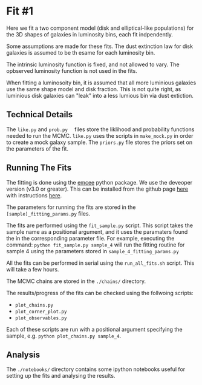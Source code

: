 # Fit \#1

Here we fit a two component model (disk and elliptical-like populations) for the 3D shapes of galaxies in luminosity bins, each fit indpendently.

Some assumptions are made for these fits.  The dust extinction law for disk galaxies is assumed to be th esame for each luminosity bin.  

The intrinsic luminosity function is fixed, and not allowed to vary.  The opbserved luminosity function is not used in the fits.

When fitting a luminosoity bin, it is assumed that all more luminious galaxies use the same shape model and disk fraction.  This is not quite right, as luminious disk galaxies can "leak" into a less lumious bin via dust extiction.  

## Technical Details

The `like.py` and `prob.py	` files store the liklihood and probability functions needed to run the MCMC.  `like.py` uses the scripts in `make_mock.py` in order to create a mock galaxy sample.  The `priors.py` file stores the priors set on the parameters of the fit.

## Running The Fits

The fitting is done using the [emcee](https://emcee.readthedocs.io/en/stable/) python package.  We use the deveoper version (v3.0 or greater).  This can be installed from the github page [here](https://github.com/dfm/emcee) with instructions [here](https://emcee.readthedocs.io/en/latest/tutorials/quickstart/).

The parameters for running the fits are stored in the `[sample]_fitting_params.py` files.

The fits are performed using the `fit_sample.py` script.  This script takes the sample name as a positional argument, and it uses the paramaters found the in the corresponding parameter file.  For example, executing the command: `python fit_sample.py sample_4` will run the fitting routine for sample 4 using the parameters stored in `sample_4_fitting_params.py`

All the fits can be performed in serial using the `run_all_fits.sh` script. This will take a few hours.

The MCMC chains are stored in the `./chains/` directory.

The results/progress of the fits can be checked using the follwoing scripts:

*  `plot_chains.py`
*  `plot_corner_plot.py`
*  `plot_observables.py`

Each of these scripts are run with a positional argument specifying the sample, e.g. `python plot_chains.py sample_4`.

## Analysis

The `./notebooks/` directory contains some ipython notebooks useful for setting up the fits and analysing the results. 
